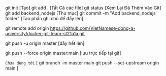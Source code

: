 git init [Tạo]
git add . [Tất Cả các file]
git status [Xem Lại Đã Thêm Vào Git]
git add backend_nodejs [Thư mục]
git commit -m "Add backend_nodejs folder" [Tạo phần ghi chú để đẩy lên]


git remote add origin https://github.com/VietNamese-dong-a-university/docker-git-team-st21a1a.git

git push -u origin master [đẩy hết lên]

git push --force origin master:main [lưu trực tiếp tại git]

```Chưa dùng tới```
[ 
    git branch -m master main
    git push --set-upstream origin main
]

